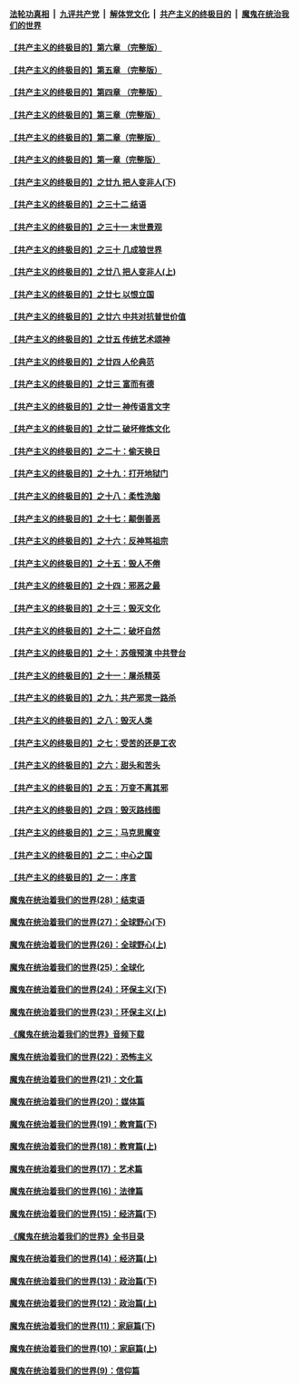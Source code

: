 ####  [法轮功真相](../../../../basic/blob/master/README.md?t=09120252) &nbsp;|&nbsp; [九评共产党](../../../../9ping.md/blob/master/README.md?t=09120252) &nbsp;|&nbsp; [解体党文化](../../../../jtdwh.md/blob/master/README.md?t=09120252)  &nbsp;|&nbsp; [共产主义的终极目的](../../../../gczydzjmd.md/blob/master/README.md?t=09120252) &nbsp;|&nbsp; [魔鬼在统治我们的世界](../../../../mgztzwmdsj.md/blob/master/README.md?t=09120252) 

#### [【共产主义的终极目的】第六章 （完整版）](../pages/nsc422/n11428913.md?t=09120252) 

#### [【共产主义的终极目的】第五章 （完整版）](../pages/nsc422/n11428912.md?t=09120252) 

#### [【共产主义的终极目的】第四章 （完整版）](../pages/nsc422/n11428907.md?t=09120252) 

#### [【共产主义的终极目的】第三章（完整版）](../pages/nsc422/n11428848.md?t=09120252) 

#### [【共产主义的终极目的】第二章（完整版）](../pages/nsc422/n11428831.md?t=09120252) 

#### [【共产主义的终极目的】第一章（完整版）](../pages/nsc422/n11417651.md?t=09120252) 

#### [【共产主义的终极目的】之廿九 把人变非人(下)](../pages/nsc422/n11344140.md?t=09120252) 

#### [【共产主义的终极目的】之三十二 结语](../pages/nsc422/n11360535.md?t=09120252) 

#### [【共产主义的终极目的】之三十一 末世景观](../pages/nsc422/n11351129.md?t=09120252) 

#### [【共产主义的终极目的】之三十 几成狼世界](../pages/nsc422/n11348280.md?t=09120252) 

#### [【共产主义的终极目的】之廿八 把人变非人(上)](../pages/nsc422/n11340492.md?t=09120252) 

#### [【共产主义的终极目的】之廿七 以恨立国](../pages/nsc422/n11336944.md?t=09120252) 

#### [【共产主义的终极目的】之廿六 中共对抗普世价值](../pages/nsc422/n11324785.md?t=09120252) 

#### [【共产主义的终极目的】之廿五 传统艺术颂神](../pages/nsc422/n11296396.md?t=09120252) 

#### [【共产主义的终极目的】之廿四 人伦典范](../pages/nsc422/n11296397.md?t=09120252) 

#### [【共产主义的终极目的】之廿三 富而有德](../pages/nsc422/n11283598.md?t=09120252) 

#### [【共产主义的终极目的】之廿一 神传语言文字](../pages/nsc422/n11263265.md?t=09120252) 

#### [【共产主义的终极目的】之廿二 破坏修炼文化](../pages/nsc422/n11245728.md?t=09120252) 

#### [【共产主义的终极目的】之二十：偷天换日](../pages/nsc422/n11238846.md?t=09120252) 

#### [【共产主义的终极目的】之十九：打开地狱门](../pages/nsc422/n11206376.md?t=09120252) 

#### [【共产主义的终极目的】之十八：柔性洗脑](../pages/nsc422/n11199994.md?t=09120252) 

#### [【共产主义的终极目的】之十七：颠倒善恶](../pages/nsc422/n11179782.md?t=09120252) 

#### [【共产主义的终极目的】之十六：反神骂祖宗](../pages/nsc422/n11166798.md?t=09120252) 

#### [【共产主义的终极目的】之十五：毁人不倦](../pages/nsc422/n11166792.md?t=09120252) 

#### [【共产主义的终极目的】之十四：邪恶之最](../pages/nsc422/n11150249.md?t=09120252) 

#### [【共产主义的终极目的】之十三：毁灭文化](../pages/nsc422/n11135227.md?t=09120252) 

#### [【共产主义的终极目的】之十二：破坏自然](../pages/nsc422/n11135214.md?t=09120252) 

#### [【共产主义的终极目的】之十：苏俄预演 中共登台](../pages/nsc422/n11118424.md?t=09120252) 

#### [【共产主义的终极目的】之十一：屠杀精英](../pages/nsc422/n11118442.md?t=09120252) 

#### [【共产主义的终极目的】之九：共产邪灵一路杀](../pages/nsc422/n11114139.md?t=09120252) 

#### [【共产主义的终极目的】之八：毁灭人类](../pages/nsc422/n11108503.md?t=09120252) 

#### [【共产主义的终极目的】之七：受苦的还是工农](../pages/nsc422/n11101809.md?t=09120252) 

#### [【共产主义的终极目的】之六：甜头和苦头](../pages/nsc422/n11096971.md?t=09120252) 

#### [【共产主义的终极目的】之五：万变不离其邪](../pages/nsc422/n11091285.md?t=09120252) 

#### [【共产主义的终极目的】之四：毁灭路线图](../pages/nsc422/n11086284.md?t=09120252) 

#### [【共产主义的终极目的】之三：马克思魔变](../pages/nsc422/n11061941.md?t=09120252) 

#### [【共产主义的终极目的】之二：中心之国](../pages/nsc422/n11047728.md?t=09120252) 

#### [【共产主义的终极目的】之一：序言](../pages/nsc422/n11086077.md?t=09120252) 

#### [魔鬼在统治着我们的世界(28)：结束语](../pages/nsc422/n10936246.md?t=09120252) 

#### [魔鬼在统治着我们的世界(27)：全球野心(下)](../pages/nsc422/n10928319.md?t=09120252) 

#### [魔鬼在统治着我们的世界(26)：全球野心(上)](../pages/nsc422/n10900318.md?t=09120252) 

#### [魔鬼在统治着我们的世界(25)：全球化](../pages/nsc422/n10788205.md?t=09120252) 

#### [魔鬼在统治着我们的世界(24)：环保主义(下)](../pages/nsc422/n10695307.md?t=09120252) 

#### [魔鬼在统治着我们的世界(23)：环保主义(上)](../pages/nsc422/n10688613.md?t=09120252) 

#### [《魔鬼在统治着我们的世界》音频下载](../pages/nsc422/n10635553.md?t=09120252) 

#### [魔鬼在统治着我们的世界(22)：恐怖主义](../pages/nsc422/n10614727.md?t=09120252) 

#### [魔鬼在统治着我们的世界(21)：文化篇](../pages/nsc422/n10597706.md?t=09120252) 

#### [魔鬼在统治着我们的世界(20)：媒体篇](../pages/nsc422/n10586579.md?t=09120252) 

#### [魔鬼在统治着我们的世界(19)：教育篇(下)](../pages/nsc422/n10564808.md?t=09120252) 

#### [魔鬼在统治着我们的世界(18)：教育篇(上)](../pages/nsc422/n10526970.md?t=09120252) 

#### [魔鬼在统治着我们的世界(17)：艺术篇](../pages/nsc422/n10499093.md?t=09120252) 

#### [魔鬼在统治着我们的世界(16)：法律篇](../pages/nsc422/n10485969.md?t=09120252) 

#### [魔鬼在统治着我们的世界(15)：经济篇(下)](../pages/nsc422/n10469975.md?t=09120252) 

#### [《魔鬼在统治着我们的世界》全书目录](../pages/nsc422/n10464261.md?t=09120252) 

#### [魔鬼在统治着我们的世界(14)：经济篇(上)](../pages/nsc422/n10457370.md?t=09120252) 

#### [魔鬼在统治着我们的世界(13)：政治篇(下)](../pages/nsc422/n10448270.md?t=09120252) 

#### [魔鬼在统治着我们的世界(12)：政治篇(上)](../pages/nsc422/n10444576.md?t=09120252) 

#### [魔鬼在统治着我们的世界(11)：家庭篇(下)](../pages/nsc422/n10440961.md?t=09120252) 

#### [魔鬼在统治着我们的世界(10)：家庭篇(上)](../pages/nsc422/n10435448.md?t=09120252) 

#### [魔鬼在统治着我们的世界(9)：信仰篇](../pages/nsc422/n10432159.md?t=09120252) 

